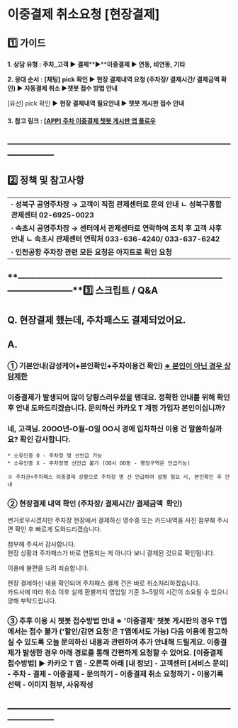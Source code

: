 # 이중결제 취소요청 [현장결제]

**1️⃣ 가이드**
-----------

**1. 상담 유형 : 주차\_고객 ▶ 결제****▶****이중결제 ▶ 연동, 비연동, 기타**

**2. 응대 순서 :** **[채팅]** **pick 확인 ▶ 현장 결제내역 요청 (주차장/ 결제시간/ 결제금액 확인) ▶ 자동결제 취소 ▶챗봇 접수 방법 안내**

[유선] pick 확인 ▶ **현장 결제내역 필요안내 ▶ 챗봇 게시판 접수 안내**

#### **3. 참고 링크 : [[APP] 주차 이중결제 챗봇 게시판 앱 플로우](https://kakaomobilitysupport.zendesk.com/hc/ko/articles/38971099402777)**

**―****―****―****―****―****―****―****―****―****―****―****―****―****―****―****―****―****―****―****―****―****―****―****―****―****―****―****―****―**
-------------------------------------------------------------------------------------------------------------------------------------------------

**2️⃣ 정책 및 참고사항**
-----------------

|  |
| --- |
| **· 성북구 공영주차장 → 고객이 직접 관제센터로 문의 안내**  **ㄴ 성북구통합관제센터 02-6925-0023** |
| **· 속초시 공영주차장 → 센터에서 관제센터로 연락하여 조치 후 고객 사후 안내**  **ㄴ 속초시 관제센터 연락처 033-636-4240/ 033-637-6242** |
| **· 인천공항 주차장 관련 모든 요청은 아지트로 확인 요청** |

**―****―****―****―****―****―****―****―****―****―****―****―****―****―****―****―****―****―****―****―****―****―****―****―****―****―****―****―****―****3️⃣ 스크립트 / Q&A**
-------------------------------------------------------------------------------------------------------------------------------------------------------------------

**Q. 현장결제 했는데, 주차패스도 결제되었어요.**
------------------------------

**A.**
------

### **① 기본안내(감성케어+본인확인+주차이용건 확인) **[**※ 본인이 아닌 경우 상담제한**](https://kakaomobilitysupport.zendesk.com/hc/ko/articles/29203184881177--%EC%B1%84%ED%8C%85-%EA%B3%B5%ED%86%B5-%EB%B6%84%EC%8B%A4%EB%AC%BC-%EB%B0%9C%EC%83%9D-%ED%9C%B4%EB%8C%80%ED%8F%B0-%ED%95%B8%EB%93%9C%ED%8F%B0#h_01JDTX32AMXE1T1CWX0RH30MWR)****

### 이중결제가 발생되어 많이 당황스러우셨을 텐데요. 정확한 안내를 위해 확인 후 안내 도와드리겠습니다. 문의하신 카카오 T 계정 가입자 본인이십니까?

### 네, 고객님. 20OO년-O월-O일 OO시 경에 입차하신 이용 건 말씀하실까요? 확인 감사합니다.

```
* 소유인증 O - 주차장 명 선언급 가능  
* 소유인증 X - 주차장명 선언급 불가 (OO시 OO동 - 행정구역은 언급가능)  
  
※ 주차권+주차패스 이중결제 상황으로 주차장 명 선 언급하여 설명 필요 시, 본인확인 후 안내
```

### **② 현장결제 내역 확인 (주차장/ 결제시간/ 결제금액  확인)**

번거로우시겠지만 주차장 현장에서 결제하신 영수증 또는 카드내역을 사진 첨부해 주시면 확인 후 빠르게 도와드리겠습니다.

첨부해 주셔서 감사합니다.  
현장 상황과 주차패스가 바로 연동되는 게 아니다 보니 결제된 것으로 확인됩니다.

이용에 불편을 드려 죄송합니다.

현장 결제하신 내용 확인되어 주차패스 결제 건은 바로 취소처리하겠습니다.  
카드사에 따라 취소 이후 실제 환불까지 영업일 기준 3~5일의 시간이 소요될 수 있으니 양해 부탁드립니다.

### **③** **추후 이용 시 챗봇 접수방법 안내** ※ '이중결제' 챗봇 게시판의 경우 T앱에서는 접수 불가 ('할인/감면 요청'은 T앱에서도 가능) 다음 이용에 참고하실 수 있도록 오늘 문의하신 내용과 관련하여 추가 안내해 드릴게요. 이중결제가 발생한 경우 아래 경로를 통해 간편하게 요청할 수 있어요. [이중결제 접수방법] ▶ 카카오 T 앱 - 오른쪽 아래 [내 정보] - 고객센터 [서비스 문의] - 주차 - 결제 - 이중결제 - 문의하기 - 이중결제 취소 요청하기 - 이용기록 선택 - 이미지 첨부, 사유작성

**―****―****―****―****―****―****―****―****―****―****―****―****―****―****―****―****―****―****―****―****―****―****―****―****―****―****―****―****―**
-------------------------------------------------------------------------------------------------------------------------------------------------